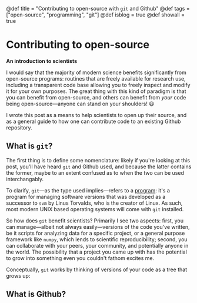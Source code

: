 
@def title = "Contributing to open-source with `git` and Github"
@def tags = ["open-source", "programming", "git"]
@def isblog = true
@def showall = true

# Contributing to open-source

**An introduction to scientists**

I would say that the majority of modern science benefits significantly from open-source programs: routines that are freely available for research use, including a transparent code base allowing you to freely inspect and modify it for your own purposes. The great thing with this kind of paradigm is that you can benefit from open-source, and others can benefit from *your* code being open-source&mdash;anyone can stand on your shoulders! 😃

I wrote this post as a means to help scientists to open up their source, and as a general guide to how one can contribute code to an existing Github repository.

## What is `git`?

The first thing is to define some nomenclature: likely if you're looking at this post, you'll have heard `git` and Github used, and because the latter contains the former, maybe to an extent confused as to when the two can be used interchangably.

To clarify, `git`&mdash;as the type used implies&mdash;refers to a [program](https://en.wikipedia.org/wiki/Git): it's a program for managing software versions that was developed as a successor to `svm` by Linus Torvalds, who is the creator of Linux. As such, most modern UNIX based operating systems will come with `git` installed.

So how does `git` benefit scientists? Primarily I see two aspects: first, you can manage&mdash;albeit not always easily&mdash;versions of the code you've written, be it scripts for analyzing data for a specific project, or a general purpose framework like `numpy`, which lends to scientific reproducibility; second, you can collaborate with your peers, your community, and potentially anyone in the world. The possibility that a project you came up with has the potential to grow into something even you couldn't fathom excites me.

Conceptually, `git` works by thinking of versions of your code as a tree that grows up:



## What is Github?